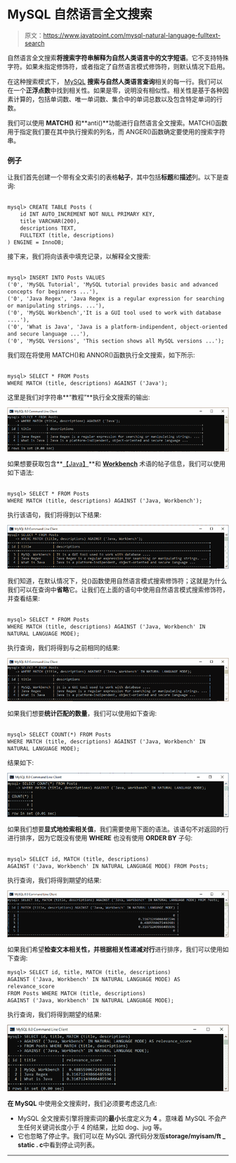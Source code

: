 # MySQL 自然语言全文搜索

> 原文：<https://www.javatpoint.com/mysql-natural-language-fulltext-search>

自然语言全文搜索**将搜索字符串解释为自然人类语言中的文字短语**。它不支持特殊字符。如果未指定修饰符，或者指定了自然语言模式修饰符，则默认情况下启用。

在这种搜索模式下， [MySQL](https://www.javatpoint.com/mysql-tutorial) **搜索与自然人类语言查询**相关的每一行。我们可以在一个**正浮点数**中找到相关性。如果是零，说明没有相似性。相关性是基于各种因素计算的，包括单词数、唯一单词数、集合中的单词总数以及包含特定单词的行数。

我们可以使用 **MATCH()** 和**anti()**功能进行自然语言全文搜索。MATCH()函数用于指定我们要在其中执行搜索的列名，而 ANGER()函数确定要使用的搜索字符串。

### 例子

让我们首先创建一个带有全文索引的表格**帖子**，其中包括**标题**和**描述**列。以下是查询:

```

mysql> CREATE TABLE Posts (
	id INT AUTO_INCREMENT NOT NULL PRIMARY KEY,
	title VARCHAR(200),
	descriptions TEXT,
	FULLTEXT (title, descriptions)
) ENGINE = InnoDB;

```

接下来，我们将向该表中填充记录，以解释全文搜索:

```

mysql> INSERT INTO Posts VALUES
('0', 'MySQL Tutorial', 'MySQL tutorial provides basic and advanced concepts for beginners ...'),
('0', 'Java Regex', 'Java Regex is a regular expression for searching or manipulating strings. ...'),
('0', 'MySQL Workbench','It is a GUI tool used to work with database ....'),
('0', 'What is Java', 'Java is a platform-indipendent, object-oriented and secure language ...'),
('0', 'MySQL Versions', 'This section shows all MySQL versions ...');

```

我们现在将使用 MATCH()和 ANNOR()函数执行全文搜索，如下所示:

```

mysql> SELECT * FROM Posts 
WHERE MATCH (title, descriptions) AGAINST ('Java');

```

这里是我们对字符串**“教程”**执行全文搜索的输出:

![MySQL Natural Language FULLTEXT Search](img/1b104d38414cfd77514cd3cc233ebeb6.png)

如果想要获取包含**[【Java】](https://www.javatpoint.com/java-tutorial)**和 [**Workbench**](https://www.javatpoint.com/mysql-workbench) 术语的帖子信息，我们可以使用如下语法:

```

mysql> SELECT * FROM Posts 
WHERE MATCH (title, descriptions) AGAINST ('Java, Workbench');

```

执行该语句，我们将得到以下结果:

![MySQL Natural Language FULLTEXT Search](img/bb34a2ced7e6d35d71ae90dafb6c2158.png)

我们知道，在默认情况下，兑()函数使用自然语言模式搜索修饰符；这就是为什么我们可以在查询中**省略**它。让我们在上面的语句中使用自然语言模式搜索修饰符，并查看结果:

```

mysql> SELECT * FROM Posts 
WHERE MATCH (title, descriptions) AGAINST ('Java, Workbench' IN NATURAL LANGUAGE MODE); 

```

执行查询，我们将得到与之前相同的结果:

![MySQL Natural Language FULLTEXT Search](img/a1530a48071f43955b44271d9f3d79a4.png)

如果我们想要**统计匹配的数量**，我们可以使用如下查询:

```

mysql> SELECT COUNT(*) FROM Posts 
WHERE MATCH (title, descriptions) AGAINST ('Java, Workbench' IN NATURAL LANGUAGE MODE);

```

结果如下:

![MySQL Natural Language FULLTEXT Search](img/a0cf94d8fa37faa6f6c81fc3c2a45665.png)

如果我们想要**显式地检索相关值**，我们需要使用下面的语法。该语句不对返回的行进行排序，因为它既没有使用 **WHERE** 也没有使用 **ORDER BY** 子句:

```

mysql> SELECT id, MATCH (title, descriptions) 
AGAINST ('Java, Workbench' IN NATURAL LANGUAGE MODE) FROM Posts;

```

执行查询，我们将得到期望的结果:

![MySQL Natural Language FULLTEXT Search](img/423058a99983e7cf621acd9b2f407c65.png)

如果我们希望**检查文本相关性，并根据相关性递减对行**进行排序，我们可以使用如下查询:

```
mysql> SELECT id, title, MATCH (title, descriptions) 
AGAINST ('Java, Workbench' IN NATURAL LANGUAGE MODE) AS relevance_score 
FROM Posts WHERE MATCH (title, descriptions) 
AGAINST ('Java, Workbench' IN NATURAL LANGUAGE MODE);

```

执行查询，我们将得到期望的结果:

![MySQL Natural Language FULLTEXT Search](img/a4bbc5522dcd037537832a0a254aac92.png)

**在 MySQL** 中使用全文搜索时，我们必须要考虑这几点:

*   MySQL 全文搜索引擎将搜索词的**最小**长度定义为 **4** 。意味着 MySQL 不会产生任何关键词长度小于 4 的结果，比如 dog、jug 等。
*   它也忽略了停止字。我们可以在 MySQL 源代码分发版**storage/myisam/ft _ static . c**中看到停止词列表。

* * *